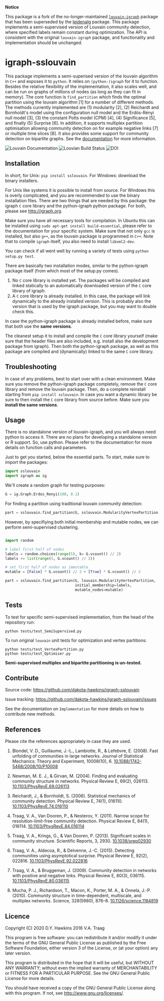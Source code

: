 **Notice** 

This package is a fork of the no-longer-maintained [`louvain-igraph`](https://github.com/vtraag/louvain-igraph) package that has been superseded by the [leidenalg](https://github.com/vtraag/leidenalg) package. This package implements a semi-supervised version of Louvain community detection, where specified labels remain constant during optimization. The API is consistent with the original `louvain-igraph` package, and functionality and implementation should be unchanged. 

igraph-sslouvain
================

This package implements a semi-superised version of the louvain algorithm in `C++` and exposes it to
`python`.  It relies on `(python-)igraph` for it to function. Besides the
relative flexibility of the implementation, it also scales well, and can be run
on graphs of millions of nodes (as long as they can fit in memory). The core
function is `find_partition` which finds the optimal partition using the
louvain algorithm [1] for a number of different methods. The methods currently
implemented are (1) modularity [2], (2) Reichardt and Bornholdt's model using
the configuration null model and the Erdös-Rényi null model [3], (3) the
constant Potts model (CPM) [4], (4) Significance [5], and finally (5)
Surprise [6]. In addition, it supports multiplex partition optimisation
allowing community detection on for example negative links [7] or multiple
time slices [8]. It also provides some support for community detection on
bipartite graphs. See the [documentation](http://louvain-igraph.readthedocs.io/en/latest/) for more information.

![Louvain Documentation](https://readthedocs.org/projects/louvain-igraph/badge "Louvain Documentation Status")
![Louvian Build Status](https://travis-ci.org/vtraag/louvain-igraph.svg "Louvain Build Status")
![DOI](https://zenodo.org/badge/31305324.svg "DOI")

Installation
------------

In short, for Unix: `pip install sslouvain`. For Windows: download the binary
installers.

For Unix like systems it is possible to install from source. For Windows this
is overly complicated, and you are recommended to use the binary installation
files.  There are two things that are needed by this package: the igraph `C`
core library and the python-igraph python package. For both, please see
http://igraph.org.

Make sure you have all necessary tools for compilation. In Ubuntu this can be
installed using `sudo apt-get install build-essential`, please refer to the
documentation for your specific system.  Make sure that not only `gcc` is
installed, but also `g++`, as the louvain package is programmed in `C++`.
Note that to compile `igraph` itself, you also need to install
`libxml2-dev`.

You can check if all went well by running a variety of tests using `python
setup.py test`.

There are basically two installation modes, similar to the python-igraph
package itself (from which most of the setup.py comes).

1. No `C` core library is installed yet. The packages will be compiled and
   linked statically to an automatically downloaded version of the `C` core
   library of igraph.
2. A `C` core library is already installed. In this case, the package will
   link dynamically to the already installed version. This is probably also the
   version that is used by the igraph package, but you may want to double check
   this.

In case the python-igraph package is already installed before, make sure that
both use the **same versions**.

The cleanest setup it to install and compile the `C` core library yourself
(make sure that the header files are also included, e.g. install also the
development package from igraph). Then both the python-igraph package, as well
as this package are compiled and (dynamically) linked to the same `C` core
library.

Troubleshooting
---------------

In case of any problems, best to start over with a clean environment. Make sure
you remove the python-igraph package completely, remove the `C` core library
and remove the louvain package. Then, do a complete reinstall starting from
`pip install sslouvain`. In case you want a dynamic library be sure to then
install the `C` core library from source before. Make sure you **install the
same versions**.

Usage
-----

There is no standalone version of louvain-igraph, and you will always need
python to access it. There are no plans for developing a standalone version or
R support. So, use python. Please refer to the documentation for more details
on function calls and parameters.

Just to get you started, below the essential parts.
To start, make sure to import the packages:

```python
import sslouvain
import igraph as ig
```

We'll create a random graph for testing purposes:

```python
G = ig.Graph.Erdos_Renyi(100, 0.1)
```

For finding a partition using traditional louvain community detection:

```python
part = sslouvain.find_partition(G, sslouvain.ModularityVertexPartition)
```

However, by specifiying both initial membership and mutable nodes, we can perform semi-supervised clustering.

```python

import random

# label first half of nodes
labels = random.choices(range(5), k= G.vcount() // 2)
labels += list(range(5, G.vcount() // 2))

# set first half of nodes as immutable
mutable = [False] * G.vcount() // 2 + [True] * G.vcount() // 2

part = sslouvain.find_partition(G, louvain.ModularityVertexPartition,
                                initial_membership=labels,
                                mutable_nodes=mutable)
```

Tests
-----

To test for specific semi-supervised implementation, from the head of the repository run:
```
python tests/test_SemiSupervised.py
```

To run original `louvain` unit tests for optimization and vertex partitions:

```
python tests/test_VertexPartition.py
python tests/test_Optimiser.py
```

**Semi-supervised multiplex and bipartite partitioning is un-tested.**

Contribute
----------

Source code: https://github.com/dakota-hawkins/igraph-sslouvain

Issue tracking: https://github.com/dakota-hawkins/igraph-sslouvain/issues

See the documentation on `Implementation` for more details on how to
contribute new methods.

References
----------

Please cite the references appropriately in case they are used.



1. Blondel, V. D., Guillaume, J.-L., Lambiotte, R., & Lefebvre, E. (2008).
    Fast unfolding of communities in large networks. Journal of Statistical
    Mechanics: Theory and Experiment, 10008(10), 6.
    [10.1088/1742-5468/2008/10/P10008](http://doi.org/10.1088/1742-5468/2008/10/P10008)

2. Newman, M. E. J., & Girvan, M. (2004). Finding and evaluating community
    structure in networks. Physical Review E, 69(2), 026113.
    [10.1103/PhysRevE.69.026113](http://doi.org/10.1103/PhysRevE.69.026113)

3. Reichardt, J., & Bornholdt, S. (2006). Statistical mechanics of
    community detection. Physical Review E, 74(1), 016110.
    [10.1103/PhysRevE.74.016110](http://doi.org/10.1103/PhysRevE.74.016110)

4. Traag, V. A., Van Dooren, P., & Nesterov, Y. (2011). Narrow scope for
    resolution-limit-free community detection. Physical Review E, 84(1),
    016114. [10.1103/PhysRevE.84.016114](http://doi.org/10.1103/PhysRevE.84.016114)

5. Traag, V. A., Krings, G., & Van Dooren, P. (2013). Significant scales in
    community structure. Scientific Reports, 3, 2930. [10.1038/srep02930](http://doi.org/10.1038/srep02930)

6. Traag, V. A., Aldecoa, R., & Delvenne, J.-C. (2015). Detecting
    communities using asymptotical surprise. Physical Review E, 92(2),
    022816. [10.1103/PhysRevE.92.022816](http://doi.org/10.1103/PhysRevE.92.022816)

7. Traag, V. A., & Bruggeman, J. (2009). Community detection in networks
    with positive and negative links. Physical Review E, 80(3), 036115.
    [10.1103/PhysRevE.80.036115](http://doi.org/10.1103/PhysRevE.80.036115)

8. Mucha, P. J., Richardson, T., Macon, K., Porter, M. A., & Onnela, J.-P.
    (2010). Community structure in time-dependent, multiscale, and multiplex
    networks. Science, 328(5980), 876–8. [10.1126/science.1184819](http://doi.org/10.1126/science.1184819)

Licence
-------

Copyright (C) 2020 D.Y. Hawkins 2016 V.A. Traag

This program is free software: you can redistribute it and/or modify it under
the terms of the GNU General Public License as published by the Free Software
Foundation, either version 3 of the License, or (at your option) any later
version.

This program is distributed in the hope that it will be useful, but WITHOUT ANY
WARRANTY; without even the implied warranty of MERCHANTABILITY or FITNESS FOR A
PARTICULAR PURPOSE.  See the GNU General Public License for more details.

You should have received a copy of the GNU General Public License along with
this program. If not, see http://www.gnu.org/licenses/.
